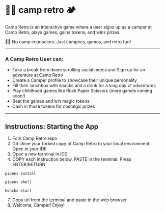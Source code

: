 # 🌲🌖 camp retro 🏕️

Camp Retro is an interactive game where a user signs up as a camper at Camp Retro, plays games, gains tokens, and wins prizes.

✌🏾 No camp counselors. Just campires, games, and retro fun!

---

### A Camp Retro User can:

- Take a break from doom scrolling social media and Sign up for an adventure at Camp Retro
- Create a Camper profile to showcase their unique personality
- Fill their lunchbox with snacks and a drink for a long day of adventures
- Play childhood games like Rock Paper Scissors (more games coming soon!)
- Beat the games and win magic tokens
- Cash in those tokens for nostalgic prizes

---

## Instructions: Starting the App

1. Fork Camp Retro repo
2. Git clone your forked copy of Camp Retro to your local environment. Open in your IDE
3. Open a new terminal in IDE
4. COPY each instruction below. PASTE in the terminal. Press ENTER/RETURN

```
pipenv install
```

```
pipenv shell
```

```
honcho start
```

7. Copy url from the terminal and paste in the web browser
8. Welcome, Camper! Enjoy!
